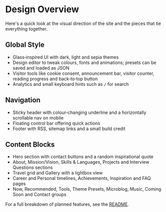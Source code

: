 # Design Overview

Here's a quick look at the visual direction of the site and the pieces that
tie everything together.

## Global Style
- Glass‑inspired UI with dark, light and sepia themes
- Design editor to tweak colours, fonts and animations; presets can be saved and loaded as JSON
- Visitor tools like cookie consent, announcement bar, visitor counter, reading progress and back‑to‑top button
- Analytics and small keyboard hints such as `/` for search

## Navigation
- Sticky header with colour‑changing underline and a horizontally scrollable nav on mobile
- Floating control bar offering quick actions
- Footer with RSS, sitemap links and a small build credit

## Content Blocks
- Hero section with contact buttons and a random inspirational quote
- About, Mission/Vision, Skills & Languages, Projects and Interview Questions sections
- Travel grid and Gallery with a lightbox view
- Career and Personal timelines, Achievements, Inspiration and FAQ pages
- Now, Recommended, Tools, Theme Presets, Microblog, Music, Coming Soon and Contact groups

For a full breakdown of planned features, see the [README](../README.md).

